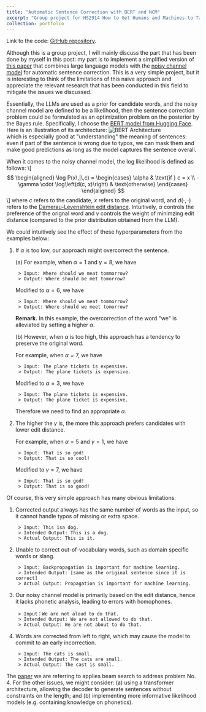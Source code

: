 ```yaml
---
title: "Automatic Sentence Correction with BERT and NCM"
excerpt: "Group project for HS2914 How to Get Humans and Machines to Talk to Each Other.<br/><img src='/images/bert_ncm.png'>"
collection: portfolio
---
```


Link to the code: [GitHub repository](https://github.com/hanyang-hu/HS2914-auto-correction-project).

Although this is a group project, I will mainly discuss the part that has been done by myself in this post: my part is to implement a simplified version of [this paper](https://aclanthology.org/W19-4420.pdf) that combines large language models with the [noisy channel model](https://web.stanford.edu/~jurafsky/slp3/B.pdf) for automatic sentence correction. This is a very simple project, but it is interesting to think of the limitations of this naive approach and appreciate the relevant research that has been conducted in this field to mitigate the issues we discussed. 

Essentially, the LLMs are used as a prior for candidate words, and the noisy channel model are defined to be a likelihood, then the sentence correction problem could be formulated as an optimization problem on the posterior by the Bayes rule. Specifically, I choose the [BERT model from Hugging Face](https://huggingface.co/docs/transformers/model_doc/bert). Here is an illustration of its architecture:
![BERT Architecture](./bert.png)<br/>
which is especially good at "understanding" the meaning of sentences: even if part of the sentence is wrong due to typos, we can mask them and make good predictions as long as the model captures the sentence overall. 

When it comes to the noisy channel model, the log likelihood is defined as follows:
\\[
$$
\begin{aligned}
\log P(x\,|\,c) = 
\begin{cases} 
\alpha & \text{if } c = x \\ 
-\gamma \cdot \log\left(d(c, x)\right) & \text{otherwise}
\end{cases}
\end{aligned}
$$
\\]
where $c$ refers to the candidate, $x$ refers to the original word, and $d(\cdot, \cdot)$ refers to the [Damerau-Levenshtein edit distance](https://en.wikipedia.org/wiki/Damerau%E2%80%93Levenshtein_distance). Intuitively, $\alpha$ controls the preference of the orignal word and $\gamma$ controls the weight of minimzing edit distance (compared to the prior distribution obtained from the LLM).

We could intuitively see the effect of these hyperparameters from the examples below: 

1. If $\alpha$ is too low, our approach might overcorrect the sentence.

    (a) For example, when $\alpha = 1$ and $\gamma = 8$, we have

        > Input: Where should we meat tommorrow?
        > Output: Where should be met tomorrow?

    Modified to $\alpha = 6$, we have 

        > Input: Where should we meat tommorrow?
        > Output: Where should we meet tomorrow?

    **Remark.** In this example, the overcorrection of the word "we" is alleviated by setting a higher $\alpha$. 

    (b) However, when $\alpha$ is too high, this approach has a tendency to preserve the original word.

    For example, when $\alpha = 7$, we have

        > Input: The plane tickets is expensive.
        > Output: The plane tickets is expensive.

    Modified to $\alpha = 3$, we have

        > Input: The plane tickets is expensive.
        > Output: The plane ticket is expensive.

    Therefore we need to find an appropriate $\alpha$.

2. The higher the $\gamma$ is, the more this approach prefers candidates with lower edit distance.

    For example, when $\alpha = 5$ and $\gamma = 1$, we have

        > Input: That is so god!
        > Output: That is so cool!

    Modified to $\gamma = 7$, we have

        > Input: That is so god!
        > Output: That is so good!

Of course, this very simple approach has many obvious limitations: 

1. Corrected output always has the same number of words as the input, so it cannot handle typos of missing or extra space.

        > Input: This isa dog.
        > Intended Output: This is a dog.
        > Actual Output: This is it.

2. Unable to correct out-of-vocabulary words, such as domain specific words or slang.

        > Input: Backpropagation is important for machine learning.
        > Intended Output: [same as the original sentence since it is correct]
        > Actual Output: Propagation is important for machine learning.

3. Our noisy channel model is primarily based on the edit distance, hence it lacks phonetic analysis, leading to errors with homophones.

        > Input：We are not aloud to do that.
        > Intended Output: We are not allowed to do that.
        > Actual Output: We are not about to do that.

4. Words are corrected from left to right, which may cause the model to commit to an early incorrection.

        > Input: The cats is small.
        > Intended Output: The cats are small.
        > Actual Output: The cast is small.

The [paper](https://aclanthology.org/W19-4420.pdf) we are referring to applies beam search to address problem No. 4. For the other issues, we might consider: (a) using a transformer architecture, allowing the decoder to generate sentences without constraints on the length; and (b) implementing more informative likelihood models (e.g. containing knowledge on phonetics).